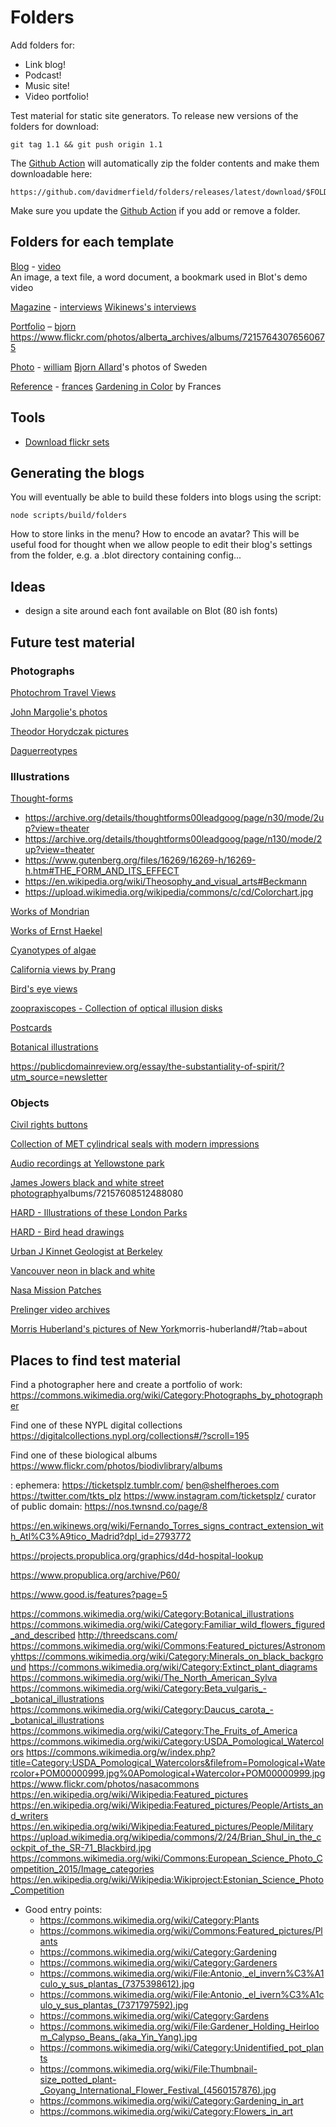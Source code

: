 # Folders

Add folders for:

- Link blog!
- Podcast!
- Music site!
- Video portfolio!

Test material for static site generators. To release new versions of the folders for download:

```
git tag 1.1 && git push origin 1.1
```

The [Github Action](./github/workflows/release) will automatically zip the folder contents and make them downloadable here:

```
https://github.com/davidmerfield/folders/releases/latest/download/$FOLDER.zip
```

Make sure you update the [Github Action](./github/workflows/release) if you add or remove a folder.

## Folders for each template

[Blog](https://blot.im/templates/blog) - [video](./video)  
An image, a text file, a word document, a bookmark used in Blot's demo video

[Magazine](https://blot.im/templates/blog) - [interviews](./interviews)
[Wikinews's interviews](https://en.wikinews.org/wiki/Category:Interviews)

[Portfolio](https://blot.im/templates/blog) – [bjorn](./bjorn)
https://www.flickr.com/photos/alberta_archives/albums/72157643076560675

[Photo](https://blot.im/templates/photo) - [william](./william)
[Bjorn Allard](https://www.flickr.com/photos/swedish_heritage_board/albums/72157650224763869/)'s photos of Sweden

[Reference](https://blot.im/templates/reference) - [frances](./frances)
[Gardening in Color](https://www.flickr.com/photos/library_of_congress/albums/72157629495236312) by Frances

## Tools

- [Download flickr sets](https://www.npmjs.com/package/flickr-set-get)

## Generating the blogs

You will eventually be able to build these folders into blogs using
the script:

```
node scripts/build/folders
```

How to store links in the menu? How to encode an avatar?
This will be useful food for thought when we allow people
to edit their blog's settings from the folder, e.g.
a .blot directory containing config...

## Ideas

- design a site around each font available on Blot (80 ish fonts)

## Future test material

### Photographs

[Photochrom Travel Views](https://www.flickr.com/photos/library_of_congress/albums/72157612249760312)

[John Margolie's photos](https://www.loc.gov/pictures/related/?va=exact&st=gallery&q=Nightclubs--1970-1980.&fi=subject&sg=true&op=EQUAL)

[Theodor Horydczak pictures](https://www.loc.gov/pictures/search/?va=exact&co=thc&sp=1&q=Horydczak%2C+Theodor%2C+approximately+1890-1971&fa=displayed%3Aanywhere&fi=author&sg=true&op=EQUAL)

[Daguerreotypes](https://www.loc.gov/pictures/search/?q=Mathew+Brady+half+plate&sp=1&co=dag&st=grid)

### Illustrations

[Thought-forms](https://en.wikipedia.org/wiki/Thought-Forms)

- https://archive.org/details/thoughtforms00leadgoog/page/n30/mode/2up?view=theater
- https://archive.org/details/thoughtforms00leadgoog/page/n130/mode/2up?view=theater
- https://www.gutenberg.org/files/16269/16269-h/16269-h.htm#THE_FORM_AND_ITS_EFFECT
- https://en.wikipedia.org/wiki/Theosophy_and_visual_arts#Beckmann
- https://upload.wikimedia.org/wikipedia/commons/c/cd/Colorchart.jpg

[Works of Mondrian](https://commons.wikimedia.org/wiki/Category:Paintings_by_Piet_Mondrian)

[Works of Ernst Haekel](https://en.wikipedia.org/wiki/Ernst_Haeckel)

[Cyanotypes of algae](https://digitalcollections.nypl.org/collections/photographs-of-british-algae-cyanotype-impressions?format=html&id=photographs-of-british-algae-cyanotype-impressions&per_page=250&page=1#/?tab=navigation&scroll=112)

[California views by Prang](https://www.loc.gov/pictures/search/?q=California+views+prang&fa=displayed%3Aanywhere&sp=1&co=pga)

[Bird's eye views](https://www.loc.gov/pictures/search/?q=bird+view+of&fa=displayed%3Aanywhere&sp=3&co=pga&st=gallery)

[zoopraxiscopes - Collection of optical illusion disks](https://www.loc.gov/pictures/related/?fi=subject&q=Optical%20illusions--1830-1840.&co=cph)

[Postcards](https://digitalcollections.nypl.org/search/index?filters%5Bgenre%5D=Postcards&filters%5Brights%5D%5B%5D=pd&filters%5Btype_s%5D%5B%5D=http%3A%2F%2Furi.nypl.org%2Fvocabulary%2Frepository_terms%23Capture&keywords=#)

[Botanical illustrations](https://digitalcollections.nypl.org/search/index?filters%5BnamePart_mtxt_s%5D%5B%5D=Miller%2C+Joseph%2C+1668+or+1669-1748&keywords=&layout=false#/?scroll=135)

https://publicdomainreview.org/essay/the-substantiality-of-spirit/?utm_source=newsletter

### Objects

[Civil rights buttons](https://digitalcollections.nypl.org/search/index?filters%5Bgenre_mtxt_s%5D%5B%5D=Buttons+%28Information+artifacts%29&keywords=&layout=false#/?scroll=39)

[Collection of MET cylindrical seals with modern impressions](https://www.metmuseum.org/art/collection/search#!?showOnly=withImage%7CopenAccess&q=cylinder%20seal%20and%20modern%20impression&offset=0&perPage=80&sortOrder=asc&searchField=All&pageSize=0)

[Audio recordings at Yellowstone park](https://www.nps.gov/yell/learn/photosmultimedia/soundlibrary.htm)

[James Jowers black and white street photography](https://www.flickr.com/photos/george_eastman_house/)albums/72157608512488080

[HARD - Illustrations of these London Parks](https://www.biodiversitylibrary.org/page/56636927#page/131/mode/1up)

[HARD - Bird head drawings](https://www.flickr.com/photos/smithsonian/albums/72157651885659630/page2)

[Urban J Kinnet Geologist at Berkeley](https://www.flickr.com/photos/105662205@N04/albums/72157670885525146/page1)

[Vancouver neon in black and white](https://www.flickr.com/photos/99915476@N04/albums/72157636305761336)

[Nasa Mission Patches](https://www.flickr.com/search/?text=nasa%20patches&license=7%2C9%2C10)

[Prelinger video archives](https://archive.org/details/prelinger)

[Morris Huberland's pictures of New York](https://digitalcollections.nypl.org/collections/)morris-huberland#/?tab=about

## Places to find test material

Find a photographer here and create a portfolio of work:
https://commons.wikimedia.org/wiki/Category:Photographs_by_photographer

Find one of these NYPL digital collections
https://digitalcollections.nypl.org/collections#/?scroll=195

Find one of these biological albums
https://www.flickr.com/photos/biodivlibrary/albums

: ephemera: https://ticketsplz.tumblr.com/
ben@shelfheroes.com
https://twitter.com/tkts_plz
https://www.instagram.com/ticketsplz/
curator of public domain: https://nos.twnsnd.co/page/8

https://en.wikinews.org/wiki/Fernando_Torres_signs_contract_extension_with_Atl%C3%A9tico_Madrid?dpl_id=2793772

https://projects.propublica.org/graphics/d4d-hospital-lookup

https://www.propublica.org/archive/P60/

https://www.good.is/features?page=5

https://commons.wikimedia.org/wiki/Category:Botanical_illustrations
https://commons.wikimedia.org/wiki/Category:Familiar_wild_flowers_figured_and_described
http://threedscans.com/
https://commons.wikimedia.org/wiki/Commons:Featured_pictures/Astronomyhttps://commons.wikimedia.org/wiki/Category:Minerals_on_black_background
https://commons.wikimedia.org/wiki/Category:Extinct_plant_diagrams
https://commons.wikimedia.org/wiki/The_North_American_Sylva
https://commons.wikimedia.org/wiki/Category:Beta_vulgaris_-_botanical_illustrations
https://commons.wikimedia.org/wiki/Category:Daucus_carota_-_botanical_illustrations
https://commons.wikimedia.org/wiki/Category:The_Fruits_of_America
https://commons.wikimedia.org/wiki/Category:USDA_Pomological_Watercolors
https://commons.wikimedia.org/w/index.php?title=Category:USDA_Pomological_Watercolors&filefrom=Pomological+Watercolor+POM00000999.jpg%0APomological+Watercolor+POM00000999.jpg
https://www.flickr.com/photos/nasacommons
https://en.wikipedia.org/wiki/Wikipedia:Featured_pictures
https://en.wikipedia.org/wiki/Wikipedia:Featured_pictures/People/Artists_and_writers
https://en.wikipedia.org/wiki/Wikipedia:Featured_pictures/People/Military
https://upload.wikimedia.org/wikipedia/commons/2/24/Brian_Shul_in_the_cockpit_of_the_SR-71_Blackbird.jpg
https://commons.wikimedia.org/wiki/Commons:European_Science_Photo_Competition_2015/Image_categories
https://en.wikipedia.org/wiki/Wikipedia:Wikiproject:Estonian_Science_Photo_Competition

- Good entry points:
  - https://commons.wikimedia.org/wiki/Category:Plants
  - https://commons.wikimedia.org/wiki/Commons:Featured_pictures/Plants
  - https://commons.wikimedia.org/wiki/Category:Gardening
  - https://commons.wikimedia.org/wiki/Category:Gardeners
  - https://commons.wikimedia.org/wiki/File:Antonio,_el_invern%C3%A1culo_y_sus_plantas_(7375398612).jpg
  - https://commons.wikimedia.org/wiki/File:Antonio,_el_ivern%C3%A1culo_y_sus_plantas_(7371797592).jpg
  - https://commons.wikimedia.org/wiki/Category:Gardens
  - https://commons.wikimedia.org/wiki/File:Gardener_Holding_Heirloom_Calypso_Beans_(aka_Yin_Yang).jpg
  - https://commons.wikimedia.org/wiki/Category:Unidentified_pot_plants
  - https://commons.wikimedia.org/wiki/File:Thumbnail-size_potted_plant-_Goyang_International_Flower_Festival_(4560157876).jpg
  - https://commons.wikimedia.org/wiki/Category:Gardening_in_art
  - https://commons.wikimedia.org/wiki/Category:Flowers_in_art
